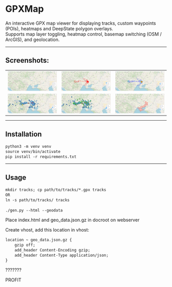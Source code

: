 # GPXMap

An interactive GPX map viewer for displaying tracks, custom waypoints (POIs), heatmaps and DeepState polygon overlays.  
Supports map layer toggling, heatmap control, basemap switching (OSM / ArcGIS), and geolocation.

---

## Screenshots:

<table>
  <tr>
    <td>
      <a href="https://raw.githubusercontent.com/t1mb4/gpxmap/master/docs/img/1.png" target="_blank">
        <img src="docs/img/1.png" alt="screenshot 1" width="300"/>
      </a>
    </td>
    <td>
      <a href="https://raw.githubusercontent.com/t1mb4/gpxmap/master/docs/img/2.png" target="_blank">
        <img src="docs/img/2.png" alt="screenshot 2" width="300"/>
      </a>
    </td>
    <td>
      <a href="https://raw.githubusercontent.com/t1mb4/gpxmap/master/docs/img/3.png" target="_blank">
        <img src="docs/img/3.png" alt="screenshot 3" width="300"/>
      </a>
    </td>
  </tr>
  <tr>
    <td>
      <a href="https://raw.githubusercontent.com/t1mb4/gpxmap/master/docs/img/4.png" target="_blank">
        <img src="docs/img/4.png" alt="screenshot 4" width="300"/>
      </a>
    </td>
    <td>
      <a href="https://raw.githubusercontent.com/t1mb4/gpxmap/master/docs/img/5.png" target="_blank">
        <img src="docs/img/5.png" alt="screenshot 5" width="300"/>
      </a>
    </td>
    <td>
      <a href="https://raw.githubusercontent.com/t1mb4/gpxmap/master/docs/img/6.png" target="_blank">
        <img src="docs/img/6.png" alt="screenshot 6" width="300"/>
      </a>
    </td>
  </tr>
</table>

---

## Installation

```
python3 -m venv venv
source venv/bin/activate
pip install -r requirements.txt
```

---

## Usage

```
mkdir tracks; cp path/to/tracks/*.gpx tracks
OR
ln -s path/to/tracks/ tracks

./gen.py --html --geodata
```

Place index.html and geo_data.json.gz in docroot on webserver

Create vhost, add this location in vhost:
```
location ~ geo_data.json.gz {
    gzip off;
    add_header Content-Encoding gzip;
    add_header Content-Type application/json;
}
```

???????

PROFIT
